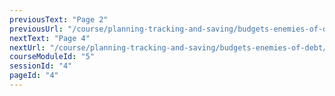 ```yaml
---
previousText: "Page 2"
previousUrl: "/course/planning-tracking-and-saving/budgets-enemies-of-debt/page-two"
nextText: "Page 4"
nextUrl: "/course/planning-tracking-and-saving/budgets-enemies-of-debt/page-four"
courseModuleId: "5"
sessionId: "4"
pageId: "4"
---
```



